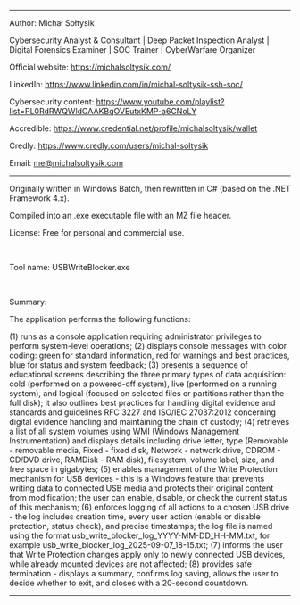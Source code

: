 -----------------------------------------------------------------------------------------------------------------------------------------------------------------------------------------------------------------------------------------------------------------------------------------------

Author: Michał Sołtysik

Cybersecurity Analyst & Consultant | Deep Packet Inspection Analyst | Digital Forensics Examiner | SOC Trainer | CyberWarfare Organizer

Official website: https://michalsoltysik.com/

LinkedIn: https://www.linkedin.com/in/michal-soltysik-ssh-soc/

Cybersecurity content: https://www.youtube.com/playlist?list=PL0RdRWQWldOAAKBqOVEutxKMP-a6CNoLY

Accredible: https://www.credential.net/profile/michalsoltysik/wallet

Credly: https://www.credly.com/users/michal-soltysik

Email: me@michalsoltysik.com

-----------------------------------------------------------------------------------------------------------------------------------------------------------------------------------------------------------------------------------------------------------------------------------------------

Originally written in Windows Batch, then rewritten in C# (based on the .NET Framework 4.x).

Compiled into an .exe executable file with an MZ file header.

License: Free for personal and commercial use.

<br>

Tool name: USBWriteBlocker.exe

<br>

Summary:

The application performs the following functions:

(1) runs as a console application requiring administrator privileges to perform system-level operations;
(2) displays console messages with color coding: green for standard information, red for warnings and best practices, blue for status and system feedback;
(3) presents a sequence of educational screens describing the three primary types of data acquisition: cold (performed on a powered-off system), live (performed on a running system), and logical (focused on selected files or partitions rather than the full disk); it also outlines best practices for handling digital evidence and standards and guidelines RFC 3227 and ISO/IEC 27037:2012 concerning digital evidence handling and maintaining the chain of custody;
(4) retrieves a list of all system volumes using WMI (Windows Management Instrumentation) and displays details including drive letter, type (Removable - removable media, Fixed - fixed disk, Network - network drive, CDROM - CD/DVD drive, RAMDisk - RAM disk), filesystem, volume label, size, and free space in gigabytes;
(5) enables management of the Write Protection mechanism for USB devices - this is a Windows feature that prevents writing data to connected USB media and protects their original content from modification; the user can enable, disable, or check the current status of this mechanism;
(6) enforces logging of all actions to a chosen USB drive - the log includes creation time, every user action (enable or disable protection, status check), and precise timestamps; the log file is named using the format usb_write_blocker_log_YYYY-MM-DD_HH-MM.txt, for example usb_write_blocker_log_2025-09-07_18-15.txt;
(7) informs the user that Write Protection changes apply only to newly connected USB devices, while already mounted devices are not affected;
(8) provides safe termination - displays a summary, confirms log saving, allows the user to decide whether to exit, and closes with a 20-second countdown.

-----------------------------------------------------------------------------------------------------------------------------------------------------------------------------------------------------------------------------------------------------------------------------------------------
